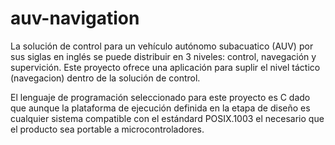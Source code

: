 auv-navigation
==============

La solución de control para un vehículo autónomo subacuatico (AUV) por sus
siglas en inglés se puede distribuir en 3 niveles: control, navegación y
supervición. Este proyecto ofrece una aplicación para suplir el nivel táctico
(navegacion) dentro de la solución de control.

El lenguaje de programación seleccionado para este proyecto es C dado que
aunque la plataforma de ejecución definida en la etapa de diseño es cualquier
sistema compatible con el estándard POSIX.1003 el necesario que el producto
sea portable a microcontroladores.